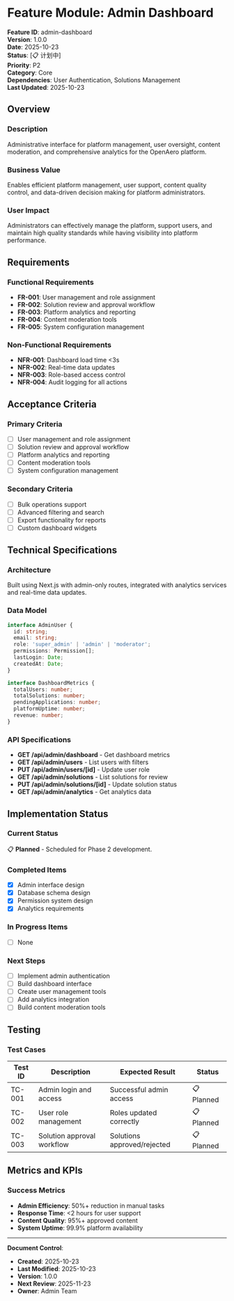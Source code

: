 # Feature Module: Admin Dashboard

**Feature ID**: admin-dashboard  
**Version**: 1.0.0  
**Date**: 2025-10-23  
**Status**: [📋 计划中]  
**Priority**: P2  
**Category**: Core  
**Dependencies**: User Authentication, Solutions Management  
**Last Updated**: 2025-10-23

## Overview

### Description
Administrative interface for platform management, user oversight, content moderation, and comprehensive analytics for the OpenAero platform.

### Business Value
Enables efficient platform management, user support, content quality control, and data-driven decision making for platform administrators.

### User Impact
Administrators can effectively manage the platform, support users, and maintain high quality standards while having visibility into platform performance.

## Requirements

### Functional Requirements
- **FR-001**: User management and role assignment
- **FR-002**: Solution review and approval workflow
- **FR-003**: Platform analytics and reporting
- **FR-004**: Content moderation tools
- **FR-005**: System configuration management

### Non-Functional Requirements
- **NFR-001**: Dashboard load time <3s
- **NFR-002**: Real-time data updates
- **NFR-003**: Role-based access control
- **NFR-004**: Audit logging for all actions

## Acceptance Criteria

### Primary Criteria
- [ ] User management and role assignment
- [ ] Solution review and approval workflow
- [ ] Platform analytics and reporting
- [ ] Content moderation tools
- [ ] System configuration management

### Secondary Criteria
- [ ] Bulk operations support
- [ ] Advanced filtering and search
- [ ] Export functionality for reports
- [ ] Custom dashboard widgets

## Technical Specifications

### Architecture
Built using Next.js with admin-only routes, integrated with analytics services and real-time data updates.

### Data Model
```typescript
interface AdminUser {
  id: string;
  email: string;
  role: 'super_admin' | 'admin' | 'moderator';
  permissions: Permission[];
  lastLogin: Date;
  createdAt: Date;
}

interface DashboardMetrics {
  totalUsers: number;
  totalSolutions: number;
  pendingApplications: number;
  platformUptime: number;
  revenue: number;
}
```

### API Specifications
- **GET /api/admin/dashboard** - Get dashboard metrics
- **GET /api/admin/users** - List users with filters
- **PUT /api/admin/users/[id]** - Update user role
- **GET /api/admin/solutions** - List solutions for review
- **PUT /api/admin/solutions/[id]** - Update solution status
- **GET /api/admin/analytics** - Get analytics data

## Implementation Status

### Current Status
📋 **Planned** - Scheduled for Phase 2 development.

### Completed Items
- [x] Admin interface design
- [x] Database schema design
- [x] Permission system design
- [x] Analytics requirements

### In Progress Items
- [ ] None

### Next Steps
- [ ] Implement admin authentication
- [ ] Build dashboard interface
- [ ] Create user management tools
- [ ] Add analytics integration
- [ ] Build content moderation tools

## Testing

### Test Cases
| Test ID | Description | Expected Result | Status |
|---------|-------------|-----------------|--------|
| TC-001 | Admin login and access | Successful admin access | 📋 Planned |
| TC-002 | User role management | Roles updated correctly | 📋 Planned |
| TC-003 | Solution approval workflow | Solutions approved/rejected | 📋 Planned |

## Metrics and KPIs

### Success Metrics
- **Admin Efficiency**: 50%+ reduction in manual tasks
- **Response Time**: <2 hours for user support
- **Content Quality**: 95%+ approved content
- **System Uptime**: 99.9% platform availability

---

**Document Control**:
- **Created**: 2025-10-23
- **Last Modified**: 2025-10-23
- **Version**: 1.0.0
- **Next Review**: 2025-11-23
- **Owner**: Admin Team
